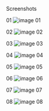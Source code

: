 Screenshots

01
![image 01](https://user-images.githubusercontent.com/77991417/111924619-e30fb500-8a7b-11eb-8eb5-bf57dcc871ca.PNG)

02
![image 02](https://user-images.githubusercontent.com/77991417/111924642-f6bb1b80-8a7b-11eb-9459-b7e0dfd61cc1.PNG)

03
![image 03](https://user-images.githubusercontent.com/77991417/111924647-f91d7580-8a7b-11eb-9786-92268ae498bb.PNG)

04
![image 04](https://user-images.githubusercontent.com/77991417/111924661-05093780-8a7c-11eb-9873-80fd1b95b73a.PNG)

05
![image 05](https://user-images.githubusercontent.com/77991417/111924664-09355500-8a7c-11eb-892f-07fc2b5706dd.PNG)

06
![image 06](https://user-images.githubusercontent.com/77991417/111924667-0c304580-8a7c-11eb-93fe-42ff0716ee9e.PNG)

07
![image 07](https://user-images.githubusercontent.com/77991417/111924671-0e929f80-8a7c-11eb-8783-99af56d308f8.PNG)

08
![image 08](https://user-images.githubusercontent.com/77991417/111924677-13575380-8a7c-11eb-92c8-cfbbdf88da3b.PNG)
